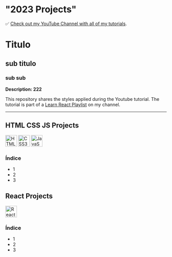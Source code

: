 # "2023 Projects"

✅ [Check out my YouTube Channel with all of my tutorials](https://www.youtube.com/DaveGrayTeachesCode).
# Titulo
## sub titulo
### sub sub

**Description: 222**

This repository shares the styles applied during the Youtube tutorial. The tutorial is part of a [Learn React Playlist](https://www.youtube.com/playlist?list=PL0Zuz27SZ-6PrE9srvEn8nbhOOyxnWXfp) on my channel.  

---


## HTML CSS JS Projects
<p align="left">
    <img src="https://raw.githubusercontent.com/danielcranney/readme-generator/main/public/icons/skills/html5-colored.svg" width="36" height="36" alt="HTML5" />
    <img src="https://raw.githubusercontent.com/danielcranney/readme-generator/main/public/icons/skills/css3-colored.svg" width="36" height="36" alt="CSS3" />
    <img src="https://raw.githubusercontent.com/danielcranney/readme-generator/main/public/icons/skills/javascript-colored.svg" width="36" height="36" alt="JavaScript" />
    </p>

### Índice
- 1
- 2
- 3




## React Projects
<img src="https://raw.githubusercontent.com/danielcranney/readme-generator/main/public/icons/skills/react-colored.svg" width="36" height="36" alt="React" />
    
### Índice
- 1
- 2
- 3
    
   
    
    
    
    
   
   




